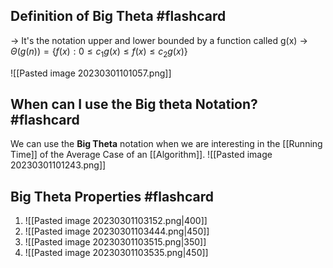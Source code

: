 
## Definition of Big Theta #flashcard 

-> It's the notation upper and lower bounded by a function called g(x)
-> $\Theta(g(n)) = \{ f(x) : 0 \leq c_{1}g(x)\leq f(x) \leq c_{2}g(x) \}$

![[Pasted image 20230301101057.png]]


## When can I use the Big theta Notation? #flashcard 

We can use the **Big Theta** notation when we are interesting in the [[Running Time]] of the Average Case of an [[Algorithm]].
![[Pasted image 20230301101243.png]]

## Big Theta Properties #flashcard 

1. ![[Pasted image 20230301103152.png|400]]
2. ![[Pasted image 20230301103444.png|450]]
4. ![[Pasted image 20230301103515.png|350]]
5. ![[Pasted image 20230301103535.png|450]]

